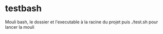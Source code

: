 # testbash
Mouli bash, le dossier et l'executable à la racine du projet puis ./test.sh pour lancer la mouli
